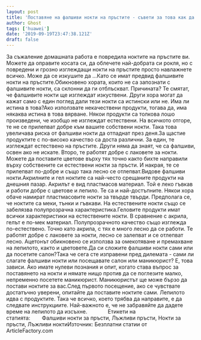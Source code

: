 ```yaml
---
layout: post
title: 'Поставяне на фалшиви нокти на пръстите - съвети за това как да обличаш пръстите си'
author: Ghost
tags: ['huawei']
date: '2019-09-19T23:47:38.121Z'
draft: false
---
```


За съжаление домашната работа е повредила ноктите на пръстите ви. Можете да оправите косата си, да облечете най-добрата си рокля, но с повредени и грозно изглеждащи нокти на пръстите просто навлажнете всичко. Може да се изкушите да ...Като се имат предвид фалшивите нокти на пръстите.Обикновено хората, които не са запознати с фалшивите нокти, са склонни да ги отблъскват. Причината? Те смятат, че фалшивите нокти ще изглеждат изкуствени. Други хора могат да кажат само с един поглед дали тези нокти са истински или не. Има ли истина в това?Ако използвате некачествени продукти, тогава да, има някаква истина в това вярване. Някои продукти са толкова лошо произведени, че изобщо не изглеждат естествени. На всичкото отгоре, те не се прилепват добре към вашите собствени нокти. Така това увеличава риска от фалшиви нокти да отпаднат през деня.За щастие продуктите с по-високо качество са доста различни. За един, те изглеждат естествено на пръстите. Други няма да знаят, че са фалшиви, освен ако не искате. Второ, те работят добре с лаковете за нокти. Можете да поставите цветове върху тях точно както бихте направили върху собствените си естествени нокти за пръсти. И накрая, те се прилепват по-добре и също така лесно се отлепват.Видове фалшиви нокти.Акрилните и гел ноктите са най-често срещаните продукти на днешния пазар. Акрилът е вид пластмасов материал. Той е леко гъвкав и работи добре с цветове и лепило. Те са и най-достъпните. Някои хора обаче намират пластмасовите нокти за твърде твърди. Предполага се, че ноктите са меки, тънки и гъвкави. На естествените нокти също се забелязва полупрозрачна характеристика.Геловите продукти имат всички характеристики на естествените нокти. В сравнение с акрила, гелът е по-мек материал. Полупрозрачното качество също изглежда по-естествено. Точно като акрила, с тях е много лесно да се работи. Те работят добре с лаковете за нокти, лесно се залепват и се отлепват лесно. Ацетонът обикновено се използва за омекотяване и премахване на лепилото, както и цветовете.Да си сложите фалшиви нокти сами или да посетите салон?Така че сега сте изправени пред дилемата - сами ли слагате фалшиви нокти или посещавате салон или маникюрист? Е, това зависи. Ако имате нулеви познания и опит, когато става въпрос за поставянето на нокти и нямате нищо против да се поглезите малко, непременно посетете маникюрист. Маникюристът ще може бързо да постави ноктите за вас.След първото посещение, ако се чувствате достатъчно уверени, опитайте да поставите ноктите сами. Лепилото идва с продуктите. Така че всичко, което трябва да направите, е да следвате инструкциите. Най-важното е, че не забравяйте да дадете време на лепилото да изсъхне.              Етикети на статията:        Фалшиви нокти за пръсти, Лъжливи пръсти, Нокти за пръсти, Лъжливи ноктиИзточник: Безплатни статии от ArticleFactory.com
